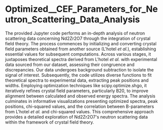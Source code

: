 # Optimized__CEF_Parameters_for_Neutron_Scattering_Data_Analysis

The provided Jupyter code performs an in-depth analysis of neutron scattering data concerning Nd2Zr2O7 through the integration of crystal field theory. The process commences by initializing and converting crystal field parameters obtained from another source (L'hotel $\textit{et al.}$), establishing essential values for subsequent computations. Across various stages, it juxtaposes theoretical spectra derived from L'hotel $\textit{et al.}$ with experimental data sourced from our dataset, assessing their congruence and discrepancies. Our data undergoes background subtraction to isolate the signal of interest. Subsequently, the code utilizes diverse functions to fit theoretical spectra to experimental data, extracting peak positions and widths. Employing optimization techniques like scipy.optimize.shgo, it iteratively refines crystal field parameters, particularly B20, to improve alignment between calculated and observed energy spectra. The analysis culminates in informative visualizations presenting optimized spectra, peak positions, chi-squared values, and the correlation between B-parameters from L'hotel $\textit{et al.}$ and chi-squared values. This comprehensive approach provides a detailed exploration of Nd2Zr2O7's neutron scattering data within the framework of crystal field theory.
